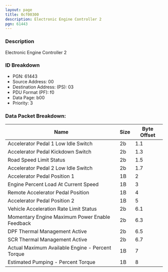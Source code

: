```yaml
---
layout: page
title: 0cf00300
description: Electronic Engine Controller 2
pgn: 61443
---
```


### Description

Electronic Engine Controller 2

### ID Breakdown
* PGN: 61443
* Source Address: 00
* Destination Address: (PS): 03
* PDU Format (PF): f0
* Data Page: b00
* Priority: 3
### Data Packet Breakdown:

| Name | Size | Byte Offset |
| ---- | ---- | ----------- |
| Accelerator Pedal 1 Low Idle Switch | 2b | 1.1 |
| Accelerator Pedal Kickdown Switch | 2b | 1.3 |
| Road Speed Limit Status | 2b | 1.5 |
| Accelerator Pedal 2 Low Idle Switch | 2b | 1.7 |
| Accelerator Pedal Position 1 | 1B | 2 |
| Engine Percent Load At Current Speed | 1B | 3 |
| Remote Accelerator Pedal Position | 1B | 4 |
| Accelerator Pedal Position 2 | 1B | 5 |
| Vehicle Acceleration Rate Limit Status | 2b | 6.1 |
| Momentary Engine Maximum Power Enable Feedback | 2b | 6.3 |
| DPF Thermal Management Active | 2b | 6.5 |
| SCR Thermal Management Active | 2b | 6.7 |
| Actual Maximum Available Engine - Percent Torque | 1B | 7 |
| Estimated Pumping - Percent Torque | 1B | 8 |
